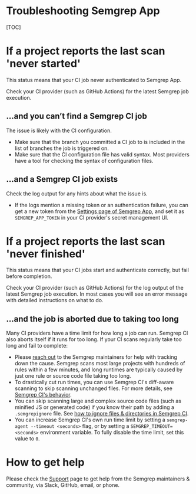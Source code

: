# Troubleshooting Semgrep App

[TOC]

# If a project reports the last scan 'never started'

This status means that your CI job never authenticated to Semgrep App.

Check your CI provider (such as GitHub Actions) for the latest Semgrep job execution.

## …and you can’t find a Semgrep CI job

The issue is likely with the CI configuration.

- Make sure that the branch you committed a CI job to
  is included in the list of branches the job is triggered on.
- Make sure that the CI configuration file has valid syntax.
  Most providers have a tool for checking the syntax of configuration files.

## …and a Semgrep CI job exists

Check the log output for any hints about what the issue is.

- If the logs mention a missing token or an authentication failure,
  you can get a new token from the
  [Settings page of Semgrep App](https://semgrep.dev/manage/settings),
  and set it as `SEMGREP_APP_TOKEN` in your CI provider's secret management UI.

# If a project reports the last scan 'never finished'

This status means that your CI jobs start and authenticate correctly, but fail before completion.

Check your CI provider (such as GitHub Actions) for the log output of the latest Semgrep job execution.
In most cases you will see an error message with detailed instructions on what to do.

## …and the job is aborted due to taking too long

Many CI providers have a time limit for how long a job can run.
Semgrep CI also aborts itself if it runs for too long.
If your CI scans regularly take too long and fail to complete:

<!-- TODO: explain self-serve benchmarking -->

- Please [reach out](../support.md) to the Semgrep maintainers for help with tracking down the cause.
  Semgrep scans most large projects with hundreds of rules within a few minutes,
  and long runtimes are typically caused by just one rule or source code file taking too long.
- To drastically cut run times,
  you can use Semgrep CI's diff-aware scanning to skip scanning unchanged files.
  For more details, see [Semgrep CI's behavior](../semgrep-ci.md#behavior).
- You can skip scanning large and complex source code files (such as minified JS or generated code)
  if you know their path by adding a `.semgrepignore` file.
  See [how to ignore files & directories in Semgrep CI](../semgrep-ci.md#ignoring-files-directories).
- You can increase Semgrep CI's own run time limit
  by setting a `semgrep-agent --timeout <seconds>` flag,
  or by setting a `SEMGREP_TIMEOUT=<seconds>` environment variable.
  To fully disable the time limit, set this value to `0`.

# How to get help

Please check the [Support](../support.md) page to get help from the Semgrep maintainers & community,
via Slack, GitHub, email, or phone.
